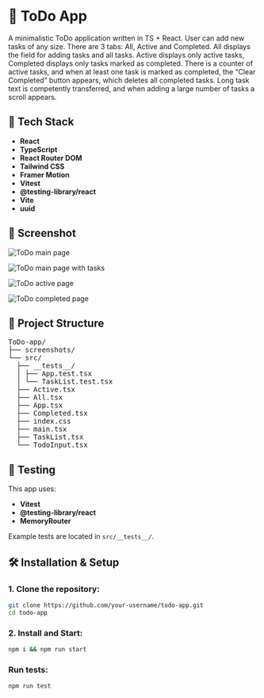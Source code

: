 # 📝 ToDo App

A minimalistic ToDo application written in TS + React. User can add new tasks of any size. There are 3 tabs: All, Active and Completed.
All displays the field for adding tasks and all tasks. Active displays only active tasks, Completed displays only tasks marked as completed.
There is a counter of active tasks, and when at least one task is marked as completed, the “Clear Completed” button appears, which deletes all completed tasks.
Long task text is competently transferred, and when adding a large number of tasks a scroll appears.

## 🚀 Tech Stack

- **React**
- **TypeScript**
- **React Router DOM**
- **Tailwind CSS**
- **Framer Motion**
- **Vitest**
- **@testing-library/react**
- **Vite**
- **uuid**

## 📸 Screenshot

![ToDo main page](./screenshot/todo-main.png)

![ToDo main page with tasks](./screenshot/todo-main-with-tasks.png)

![ToDo active page](./screenshot/todo-active.png)

![ToDo completed page](./screenshot/todo-completed.png)

## 📁 Project Structure

<pre>
ToDo-app/
├── screenshots/ 
└── src/
  ├── __tests__/           
  │ ├── App.test.tsx       
  │ └── TaskList.test.tsx        
  ├── Active.tsx
  ├── All.tsx
  ├── App.tsx  
  ├── Completed.tsx
  ├── index.css    
  ├── main.tsx       
  ├── TaskList.tsx               
  └── TodoInput.tsx            
</pre>

## 🧪 Testing

This app uses:

- **Vitest**
- **@testing-library/react**
- **MemoryRouter**

Example tests are located in `src/__tests__/`.

## 🛠 Installation & Setup

### 1. Clone the repository:

```bash
git clone https://github.com/your-username/todo-app.git
cd todo-app
```

### 2. Install and Start:

```bash
npm i && npm run start
```

### Run tests:

```bash
npm run test
```
